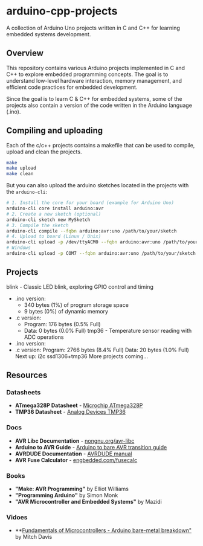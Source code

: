 # arduino-cpp-projects
A collection of Arduino Uno projects written in C and C++ for learning embedded systems development.

## Overview
This repository contains various Arduino projects implemented in C and C++ to explore embedded programming concepts. The goal is to understand low-level hardware interaction, memory management, and efficient code practices for embedded development.

Since the goal is to learn C & C++ for embedded systems, some of the projects also contain a version of the code written in the Arduino language (.ino). 

## Compiling and uploading
Each of the c/c++ projects contains a makefile that can be used to compile, upload and clean the projects.
```bash
make
make upload
make clean
```

But you can also upload the arduino sketches located in the projects with the `arduino-cli`:
```bash
# 1. Install the core for your board (example for Arduino Uno)
arduino-cli core install arduino:avr
# 2. Create a new sketch (optional)
arduino-cli sketch new MySketch
# 3. Compile the sketch
arduino-cli compile --fqbn arduino:avr:uno /path/to/your/sketch
# 4. Upload to board (Linux / Unix)
arduino-cli upload -p /dev/ttyACM0 --fqbn arduino:avr:uno /path/to/your/sketch
# Windows
arduino-cli upload -p COM7 --fqbn arduino:avr:uno /path/to/your/sketch
```

## Projects
blink - Classic LED blink, exploring GPIO control and timing
- .ino version: 
    - 340 bytes (1%) of program storage space
    - 9 bytes (0%) of dynamic memory
- .c version: 
    - Program:  176 bytes (0.5% Full)
    - Data:       0 bytes (0.0% Full)
tmp36 - Temperature sensor reading with ADC operations
- .ino version:
- .c version:
    Program:    2766 bytes (8.4% Full)
    Data:         20 bytes (1.0% Full)
Next up:
i2c
ssd1306+tmp36
More projects coming...

## Resources
### Datasheets
- **ATmega328P Datasheet** - [Microchip ATmega328P](https://ww1.microchip.com/downloads/en/DeviceDoc/Atmel-7810-Automotive-Microcontrollers-ATmega328P_Datasheet.pdf)
- **TMP36 Datasheet** - [Analog Devices TMP36](https://www.analog.com/media/en/technical-documentation/data-sheets/TMP35_36_37.pdf)
### Docs
- **AVR Libc Documentation** - [nongnu.org/avr-libc](https://www.nongnu.org/avr-libc/)
- **Arduino to AVR Guide** - [Arduino to bare AVR transition guide](https://www.arduino.cc/en/Hacking/PinMapping168)
- **AVRDUDE Documentation** - [AVRDUDE manual](https://www.nongnu.org/avrdude/)
- **AVR Fuse Calculator** - [engbedded.com/fusecalc](http://www.engbedded.com/fusecalc/)
### Books
- **"Make: AVR Programming"** by Elliot Williams
- **"Programming Arduino"** by Simon Monk  
- **"AVR Microcontroller and Embedded Systems"** by Mazidi
### Vidoes
 - **[Fundamentals of Microcontrollers - Arduino bare-metal breakdown"](https://www.youtube.com/playlist?list=PLNyfXcjhOAwOF-7S-ZoW2wuQ6Y-4hfjMR) by Mitch Davis
